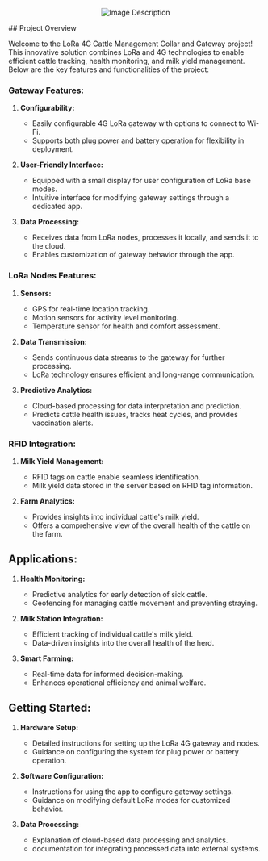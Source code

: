 <p align="center">
  <img src="https://drive.google.com/uc?export=view&id=1R76RO-RvLjjvH5Og5wXiJhJ14MkK0ojL" alt="Image Description">
</p>
## Project Overview

Welcome to the LoRa 4G Cattle Management Collar and Gateway project! This innovative solution combines LoRa and 4G technologies to enable efficient cattle tracking, health monitoring, and milk yield management. Below are the key features and functionalities of the project:

### Gateway Features:

1. **Configurability:**
   - Easily configurable 4G LoRa gateway with options to connect to Wi-Fi.
   - Supports both plug power and battery operation for flexibility in deployment.

2. **User-Friendly Interface:**
   - Equipped with a small display for user configuration of LoRa base modes.
   - Intuitive interface for modifying gateway settings through a dedicated app.

3. **Data Processing:**
   - Receives data from LoRa nodes, processes it locally, and sends it to the cloud.
   - Enables customization of gateway behavior through the app.

### LoRa Nodes Features:

1. **Sensors:**
   - GPS for real-time location tracking.
   - Motion sensors for activity level monitoring.
   - Temperature sensor for health and comfort assessment.

2. **Data Transmission:**
   - Sends continuous data streams to the gateway for further processing.
   - LoRa technology ensures efficient and long-range communication.

3. **Predictive Analytics:**
   - Cloud-based processing for data interpretation and prediction.
   - Predicts cattle health issues, tracks heat cycles, and provides vaccination alerts.

### RFID Integration:

1. **Milk Yield Management:**
   - RFID tags on cattle enable seamless identification.
   - Milk yield data stored in the server based on RFID tag information.

2. **Farm Analytics:**
   - Provides insights into individual cattle's milk yield.
   - Offers a comprehensive view of the overall health of the cattle on the farm.

## Applications:

1. **Health Monitoring:**
   - Predictive analytics for early detection of sick cattle.
   - Geofencing for managing cattle movement and preventing straying.

2. **Milk Station Integration:**
   - Efficient tracking of individual cattle's milk yield.
   - Data-driven insights into the overall health of the herd.

3. **Smart Farming:**
   - Real-time data for informed decision-making.
   - Enhances operational efficiency and animal welfare.

## Getting Started:

1. **Hardware Setup:**
   - Detailed instructions for setting up the LoRa 4G gateway and nodes.
   - Guidance on configuring the system for plug power or battery operation.

2. **Software Configuration:**
   - Instructions for using the app to configure gateway settings.
   - Guidance on modifying default LoRa modes for customized behavior.

3. **Data Processing:**
   - Explanation of cloud-based data processing and analytics.
   - documentation for integrating processed data into external systems.


